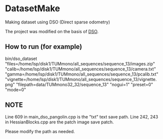 # DatasetMake
Making dataset using DSO (Direct sparse odometry)

The project was modified on the basis of [DSO](https://github.com/JakobEngel/dso).

## How to run (for example)

bin/dso_dataset 
"files=/home/lsp/disk1/TUMmono/all_sequences/sequence_13/images.zip" "calib=/home/lsp/disk1/TUMmono/all_sequences/sequence_13/camera.txt" "gamma=/home/lsp/disk1/TUMmono/all_sequences/sequence_13/pcalib.txt" "vignette=/home/lsp/disk1/TUMmono/all_sequences/sequence_13/vignette.png" "filepath=data/TUMmono32_32/sequence_13" "nogui=1" "preset=0" "mode=0"

## NOTE

Line 609 in main_dso_pangolin.cpp is the "txt" text save path.
Line 242, 243 in HessianBlocks.cpp are the patch image save patch.

Please modify the path as needed.
